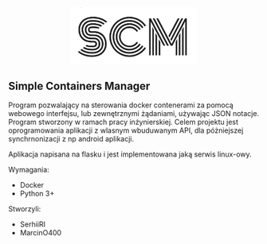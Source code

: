 <div align="center">
  
<img width="50%" height="50%" src=https://github.com/SerhiiRI/svmacm/blob/master/scm.jpg>
  
</div>

## Simple Containers Manager
 Program pozwalający na sterowania docker contenerami za pomocą webowego interfejsu, lub zewnętrznymi żądaniami, używając JSON notacje.
 Program stworzony w ramach pracy inżynierskiej. Celem projektu jest oprogramowania aplikacji z wlasnym wbuduwanym API, dla póżniejszej synchrnonizacji z np android aplikacji.
 
 Aplikacja napisana na flasku i jest implementowana jaką serwis linux-owy. 
 
 Wymagania:
 - Docker
 - Python 3+
 
 Stworzyli:
 - SerhiiRI
 - MarcinO400
 
